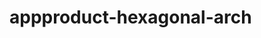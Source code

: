  # appproduct-hexagonal-arch                 
            
         
                      
       
           
             
         
                 
    
    
    
 
 
